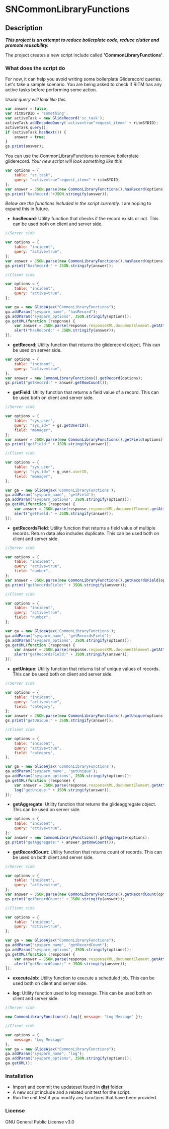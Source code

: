 # SNCommonLibraryFunctions

## Description

**_This project is an attempt to reduce boilerplate code, reduce clutter and promote reusability._**

The project creates a new script include called **'CommonLibraryFunctions'**.

### What does the script do

For now, it can help you avoid writing some boilerplate Gliderecord queries. Let's take a sample scenario. You are being asked to check if RITM has any active tasks before performing some action.

_Usual query will look like this._

```javascript
var answer = false;
var ritmSYDID = 'something';
var activeTask = new GlideRecord('sc_task');
activeTask.addEncodedQuery('active=true^request_item=' + ritmSYDID);
activeTask.query();
if (activeTask.hasNext()) {
    answer = true;
}
gs.print(answer);
```

You can use the CommonLibraryFunctions to remove boilerplate gliderecord. _Your new script will look something like this_

```javascript
var options = {
    table: "sc_task",
    query: "active=true^request_item=" + ritmSYDID,
};
var answer = JSON.parse(new CommonLibraryFunctions().hasRecord(options));
gs.print("hasRecord:"+JSON.stringify(answer));
```

_Below are the functions included in the script currently_. I am hoping to expand this in future.

- **hasRecord**: Utility function that checks if the record exists or not. This can be used both on client and server side.

```javascript
//Server side

var options = {
    table: "incident",
    query: "active=true",
};
var answer = JSON.parse(new CommonLibraryFunctions().hasRecord(options));
gs.print("hasRecord:" + JSON.stringify(answer));

//Client side

var options = {
    table: "incident",
    query: "active=true",
};

var ga = new GlideAjax("CommonLibraryFunctions");
ga.addParam("sysparm_name", "hasRecord");
ga.addParam("sysparm_options", JSON.stringify(options));
ga.getXML(function (response) {
    var answer = JSON.parse(response.responseXML.documentElement.getAttribute("answer"));
    alert("hasRecord:" + JSON.stringify(answer));
});
```

- **getRecord**: Utility function that returns the gliderecord object. This can be used on server side.

```javascript
var options = {
    table: "incident",
    query: "active=true",
};
var answer = new CommonLibraryFunctions().getRecord(options);
gs.print("getRecord:" + answer.getRowCount());
```

- **getField**: Utility function that returns a field value of a record. This can be used both on client and server side.

```javascript
//Server side

var options = {
    table: "sys_user",
    query: "sys_id=" + gs.getUserID(),
    field: "manager",
};
var answer = JSON.parse(new CommonLibraryFunctions().getField(options));
gs.print("getField:" + JSON.stringify(answer));

//Client side

var options = {
    table: "sys_user",
    query: "sys_id=" + g_user.userID,
    field: "manager",
};

var ga = new GlideAjax('CommonLibraryFunctions');
ga.addParam('sysparm_name', 'getField');
ga.addParam('sysparm_options', JSON.stringify(options));
ga.getXML(function (response) {
    var answer = JSON.parse(response.responseXML.documentElement.getAttribute("answer"));
    alert("getField:" + JSON.stringify(answer));
});
```

- **getRecordsField**: Utility function that returns a field value of multiple records. Return data also includes duplicate. This can be used both on client and server side.

```javascript
//Server side

var options = {
    table: "incident",
    query: "active=true",
    field: "number",
};
var answer = JSON.parse(new CommonLibraryFunctions().getRecordsField(options));
gs.print("getRecordsField:" + JSON.stringify(answer));

//Client side

var options = {
    table: "incident",
    query: "active=true",
    field: "number",
};

var ga = new GlideAjax('CommonLibraryFunctions');
ga.addParam('sysparm_name', 'getRecordsField');
ga.addParam('sysparm_options', JSON.stringify(options));
ga.getXML(function (response) {
    var answer = JSON.parse(response.responseXML.documentElement.getAttribute("answer"));
    alert("getRecordsField:" + JSON.stringify(answer));
});
```

- **getUnique**: Utility function that returns list of unique values of records. This can be used both on client and server side.

```javascript
//Server side

var options = {
    table: "incident",
    query: "active=true",
    field: "category",
};
var answer = JSON.parse(new CommonLibraryFunctions().getUnique(options));
gs.print("getUnique:" + JSON.stringify(answer));

//Client side

var options = {
    table: "incident",
    query: "active=true",
    field: "category",
};

var ga = new GlideAjax('CommonLibraryFunctions');
ga.addParam('sysparm_name', 'getUnique');
ga.addParam('sysparm_options', JSON.stringify(options));
ga.getXML(function (response) {
    var answer = JSON.parse(response.responseXML.documentElement.getAttribute("answer"));
    log("getUnique:" + JSON.stringify(answer));
});
```

- **getAggregate**: Utility function that returns the glideaggregate object. This can be used on server side.

```javascript
var options = {
    table: "incident",
    query: "active=true",
};
var answer = new CommonLibraryFunctions().getAggregate(options);
gs.print("getAggregate:" + answer.getRowCount());
```

- **getRecordCount**: Utility function that returns count of records. This can be used on both client and server side.

```javascript
//Server side

var options = {
    table: "incident",
    query: "active=true",
};
var answer = JSON.parse(new CommonLibraryFunctions().getRecordCount(options));
gs.print("getRecordCount:" + JSON.stringify(answer));

//Client side

var options = {
    table: "incident",
    query: "active=true",
};

var ga = new GlideAjax("CommonLibraryFunctions");
ga.addParam("sysparm_name", "getRecordCount");
ga.addParam("sysparm_options", JSON.stringify(options));
ga.getXML(function (response) {
    var answer = JSON.parse(response.responseXML.documentElement.getAttribute("answer"));
    alert("getRecordCount:" + JSON.stringify(answer));
});
```

- **executeJob**: Utility function to execute a scheduled job. This can be used both on client and server side.

- **log**: Utility function used to log message. This can be used both on client and server side.

```javascript
//Server side

new CommonLibraryFunctions().log({ message: "Log Message" });

//Client side

var options = {
    message: "Log Message"
};
var ga = new GlideAjax("CommonLibraryFunctions");
ga.addParam("sysparm_name", "log");
ga.addParam("sysparm_options", JSON.stringify(options));
ga.getXML();
```

### Installation

- Import and commit the updateset found in [**dist**](/dist) folder.
- A new script include and a related unit test for the script.
- Run the unit test if you modify any functions that have been provided.

### License

GNU General Public License v3.0
